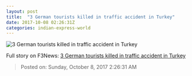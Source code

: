```yaml
---
layout: post
title:  "3 German tourists killed in traffic accident in Turkey"
date: 2017-10-08 02:26:31Z
categories: indian-express-world
---
```


![3 German tourists killed in traffic accident in Turkey](http://images.indianexpress.com/2017/08/crime-representational-thinkstock-2-759-e1503945533159.jpg?w=759)




Full story on F3News: [3 German tourists killed in traffic accident in Turkey](http://www.f3nws.com/n/AWDVN)

> Posted on: Sunday, October 8, 2017 2:26:31 AM
